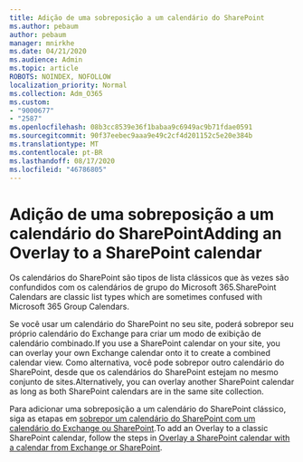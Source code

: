 ```yaml
---
title: Adição de uma sobreposição a um calendário do SharePoint
ms.author: pebaum
author: pebaum
manager: mnirkhe
ms.date: 04/21/2020
ms.audience: Admin
ms.topic: article
ROBOTS: NOINDEX, NOFOLLOW
localization_priority: Normal
ms.collection: Adm_O365
ms.custom:
- "9000677"
- "2587"
ms.openlocfilehash: 08b3cc8539e36f1babaa9c6949ac9b71fdae0591
ms.sourcegitcommit: 90f37eebec9aaa9e49c2cf4d201152c5e20e384b
ms.translationtype: MT
ms.contentlocale: pt-BR
ms.lasthandoff: 08/17/2020
ms.locfileid: "46786805"
---
```

# <a name="adding-an-overlay-to-a-sharepoint-calendar"></a><span data-ttu-id="c2d9c-102">Adição de uma sobreposição a um calendário do SharePoint</span><span class="sxs-lookup"><span data-stu-id="c2d9c-102">Adding an Overlay to a SharePoint calendar</span></span>

<span data-ttu-id="c2d9c-103">Os calendários do SharePoint são tipos de lista clássicos que às vezes são confundidos com os calendários de grupo do Microsoft 365.</span><span class="sxs-lookup"><span data-stu-id="c2d9c-103">SharePoint Calendars are classic list types which are sometimes confused with Microsoft 365 Group Calendars.</span></span>
 
<span data-ttu-id="c2d9c-104">Se você usar um calendário do SharePoint no seu site, poderá sobrepor seu próprio calendário do Exchange para criar um modo de exibição de calendário combinado.</span><span class="sxs-lookup"><span data-stu-id="c2d9c-104">If you use a SharePoint calendar on your site, you can overlay your own Exchange calendar onto it to create a combined calendar view.</span></span> <span data-ttu-id="c2d9c-105">Como alternativa, você pode sobrepor outro calendário do SharePoint, desde que os calendários do SharePoint estejam no mesmo conjunto de sites.</span><span class="sxs-lookup"><span data-stu-id="c2d9c-105">Alternatively, you can overlay another SharePoint calendar as long as both SharePoint calendars are in the same site collection.</span></span>
 
<span data-ttu-id="c2d9c-106">Para adicionar uma sobreposição a um calendário do SharePoint clássico, siga as etapas em [sobrepor um calendário do SharePoint com um calendário do Exchange ou SharePoint](https://support.office.com/article/Overlay-a-SharePoint-calendar-with-a-calendar-from-Exchange-or-SharePoint-4CAEBE59-3994-4A94-9322-B31ABB8A5E9A).</span><span class="sxs-lookup"><span data-stu-id="c2d9c-106">To add an Overlay to a classic SharePoint calendar, follow the steps in [Overlay a SharePoint calendar with a calendar from Exchange or SharePoint](https://support.office.com/article/Overlay-a-SharePoint-calendar-with-a-calendar-from-Exchange-or-SharePoint-4CAEBE59-3994-4A94-9322-B31ABB8A5E9A).</span></span>
